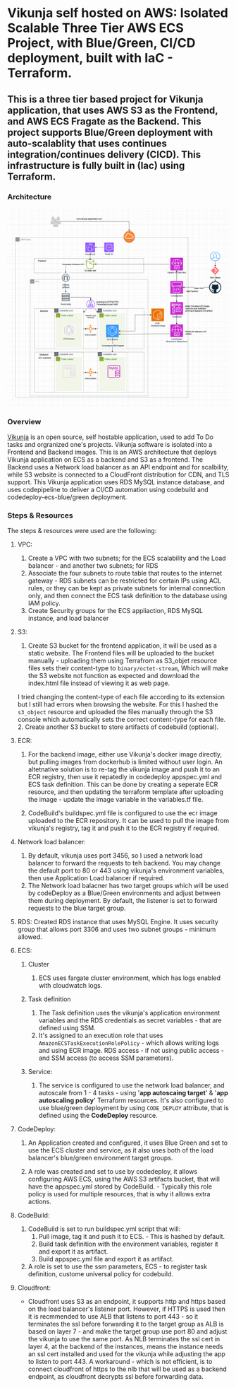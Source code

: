 # Vikunja self hosted on AWS: Isolated Scalable Three Tier AWS ECS Project, with Blue/Green, CI/CD deployment, built with IaC - Terraform.
## This is a three tier based project for Vikunja application, that uses AWS S3 as the Frontend, and AWS ECS Fragate as the Backend. This project supports Blue/Green deployment with auto-scalablity that uses continues integration/continues delivery (CICD). This infrastructure is fully built in (Iac) using Terraform.
### Architecture
![Architecture](/Vikunja%20Architecture.png)
### Overview
[Vikunja](https://vikunja.io/) is an open source, self hostable application, used to add To Do tasks and orgranized one's projects. Vikunja software is isolated into a Frontend and Backend images. This is an AWS architecture that deploys Vikunja application on ECS as a backend and S3 as a frontend. The Backend uses a Network load balancer as an API endpoint and for scalbility, while S3 website is connected to a CloudFront distribution for CDN, and TLS support. This Vikunja application uses RDS MySQL instance database, and uses codepipeline to deliver a CI/CD automation using codebuild and codedeploy-ecs-blue/green deployment.
### Steps & Resources
The steps & resources were used are the following:
1. VPC:
   1. Create a VPC with two subnets; for the ECS scalability and the Load balancer - and another two subnets; for RDS
   2. Associate the four subnets to route table that routes to the internet gateway - RDS subnets can be restricted for certain IPs using ACL rules, or they can be kept as private subnets for internal connection only, and then connect the ECS task definition to the database using IAM policy.
   3. Create Security groups for the ECS appliaction, RDS MySQL instance, and load balancer
2. S3:
   1. Create S3 bucket for the frontend application, it will be used as a static website. The Frontend files will be uploaded to the bucket manually - uploading them using Terrafrom as S3_objet resource files sets their content-type to `binary/octet-stream`, Which will make the S3 website not function as expected and download the index.html file instead of viewing it as web page. 

   I tried changing the content-type of each file according to its extension but I still had errors when browsing the website. For this I hashed the `s3_object` resource and uploaded the files manually through the S3 console which automatically sets the correct content-type for each file.
   2. Create another S3 bucket to store artifacts of codebuild (optional).
3. ECR: 
   1. For the backend image, either use Vikunja's docker image directly, but pulling images from dockerhub is limited without user login. An altetnative solution is to re-tag the vikunja image and push it to an ECR registry, then use it repatedly in codedeploy appspec.yml and ECS task definition. This can be done by creating a seperate ECR resource, and then updating the terraform template after uploading the image - update the image variable in the variables.tf file.

   2. CodeBuild's buildspec.yml file is configured to use the ecr image uploaded to the ECR repository. It can be used to pull the image from vikunja's registry, tag it and push it to the ECR registry if required.

4. Network load balancer:
   1. By default, vikunja uses port 3456, so I used a network load balancer to forward the requests to teh backend. You may change the default port to 80 or 443 using vikunja's environment variables, then use Application Load balancer if required.
   2. The Network load balacner has two target groups which will be used by codeDeploy as a Blue/Green environments and adjust between them during deployment. By default, the listener is set to forward requests to the blue target group.

3. RDS:
   Created RDS instance that uses MySQL Engine. It uses security group that allows port 3306 and uses two subnet groups - minimum allowed.

4. ECS:
    1. Cluster
       1. ECS uses fargate cluster environment, which has logs enabled with cloudwatch logs. 
    
    2. Task definition
       1. The Task definition uses the vikunja's application environment variables and the RDS credentials as secret variables - that are defined using SSM.
       2. It's assigned to an execution role that uses `AmazonECSTaskExecutionRolePolicy` - which allows writing logs and using ECR image. RDS access - if not using public access - and SSM access (to access SSM parameters).
   
    3. Service:
       1. The service is configured to use the network load balancer, and autoscale from 1 - 4 tasks - using '**app autoscaing target**' & '**app autoscaling policy**' Terraform resources. It's also configured to use blue/green deployment by using `CODE_DEPLOY` attribute, that is defined using the **CodeDeploy** resource.

5. CodeDeploy:
   1. An Application created and configured, it uses Blue Green and set to use the ECS cluster and service, as it also uses both of the load balancer's blue/green environment target groups.

   2. A role was created and set to use by codedeploy, it allows configuring AWS ECS, using the AWS S3 artifacts bucket, that will have the appspec.yml stored by CodeBuild. - Typically this role policy is used for multiple resources, that is why it allows extra actions.

6. CodeBuild:
   1. CodeBuild is set to run buildspec.yml script that will:
       1. Pull image, tag it and push it to ECS. - This is hashed by default.
       2. Build task definition with the environment variables, register it and export it as artifact.
       3. Build appspec.yml file and export it as artifact.
   2. A role is set to use the ssm parameters, ECS - to register task definition, custome universal policy for codebuild.

7. Cloudfront:
   * Cloudfront uses S3 as an endpoint, it supports http and https based on the load balancer's listener port. However, if HTTPS is used then it is recmmended to use ALB that listens to port 443 - so it terminates the ssl before forwarding it to the target group as ALB is based on layer 7 - and make the target group use port 80 and adjust the vikunja to use the same port. As NLB terminates the ssl cert in layer 4, at the backend of the instances, means the instance needs an ssl cert installed and used for the vikunja while adjusting the app to listen to port 443. A workaround - which is not efficient, is to connect cloudfront of https to the nlb that will be used as a backend endpoint, as cloudfront decrypts ssl before forwarding data.
